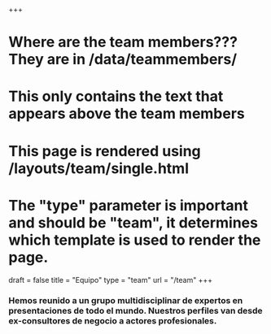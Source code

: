 +++
# Where are the team members??? They are in /data/teammembers/
# This only contains the text that appears above the team members
# This page is rendered using /layouts/team/single.html
# The "type" parameter is important and should be "team", it determines which template is used to render the page.
draft	= false
title	= "Equipo"
type	= "team"
url		= "/team"
+++

### Hemos reunido a un grupo multidisciplinar de expertos en presentaciones de todo el mundo. Nuestros perfiles van desde ex-consultores de negocio a actores profesionales.